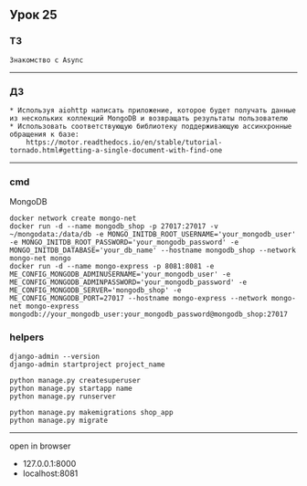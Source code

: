 ## Урок 25

### ТЗ

    Знакомство с Async

---

### ДЗ

    * Используя aiohttp написать приложение, которое будет получать данные из нескольких коллекций MongoDB и возвращать результаты пользователю
    * Использовать соответствующую библиотеку поддерживающую ассинхронные обращения к базе:
        https://motor.readthedocs.io/en/stable/tutorial-tornado.html#getting-a-single-document-with-find-one
---

### cmd

MongoDB

    docker network create mongo-net
    docker run -d --name mongodb_shop -p 27017:27017 -v ~/mongodata:/data/db -e MONGO_INITDB_ROOT_USERNAME='your_mongodb_user' -e MONGO_INITDB_ROOT_PASSWORD='your_mongodb_password' -e MONGO_INITDB_DATABASE='your_db_name' --hostname mongodb_shop --network mongo-net mongo
    docker run -d --name mongo-express -p 8081:8081 -e ME_CONFIG_MONGODB_ADMINUSERNAME='your_mongodb_user' -e ME_CONFIG_MONGODB_ADMINPASSWORD='your_mongodb_password' -e ME_CONFIG_MONGODB_SERVER='mongodb_shop' -e ME_CONFIG_MONGODB_PORT=27017 --hostname mongo-express --network mongo-net mongo-express
    mongodb://your_mongodb_user:your_mongodb_password@mongodb_shop:27017

### helpers
    django-admin --version
    django-admin startproject project_name
    
    python manage.py createsuperuser
    python manage.py startapp name
    python manage.py runserver

    python manage.py makemigrations shop_app
    python manage.py migrate

---

open in browser
- 127.0.0.1:8000
- localhost:8081